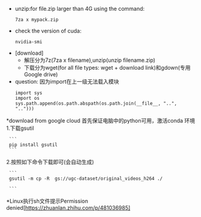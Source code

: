  * unzip:for file.zip larger than 4G using the command:
     ```
     7za x mypack.zip
     ```
  * check the version of cuda:
    ```
    nvidia-smi
    ```
  * [download]
     * 解压分为7z(7za x filename),unzip(unzip filename.zip)
     * 下载分为wget(for all file types: wget + download link)和gdown(专用Google drive)
  * question: 因为import在上一级无法载入模块
     ```
     import sys
     import os
     sys.path.append(os.path.abspath(os.path.join(__file__, "..", "..")))
     ```
  *download from google cloud
  首先保证电脑中的python可用，激活conda 环境
  1.下载gsutil
     
     ```
     pip install gsutil
     ```
  2.按照如下命令下载即可(会自动生成)
     
     ```
     gsutil -m cp -R  gs://ugc-dataset/original_videos_h264 ./

     ```
*Linux执行sh文件提示Permission denied[https://zhuanlan.zhihu.com/p/481036985]


